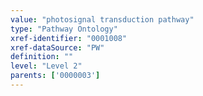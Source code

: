 ```yaml
---
value: "photosignal transduction pathway"
type: "Pathway Ontology"
xref-identifier: "0001008"
xref-dataSource: "PW"
definition: ""
level: "Level 2"
parents: ['0000003']
---
```

